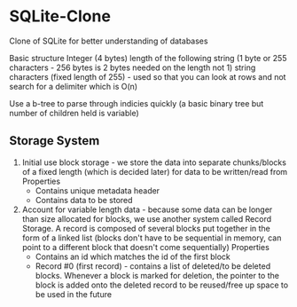 # SQLite-Clone
Clone of SQLite for better understanding of databases

Basic structure Integer (4 bytes) length of the following string (1 byte or 255 characters - 256 bytes is 2 bytes needed on the length not 1) string characters (fixed length of 255) - used so that you can look at rows and not search for a delimiter which is O(n)

Use a b-tree to parse through indicies quickly (a basic binary tree but number of children held is variable)

## Storage System
1. Initial use block storage - we store the data into separate chunks/blocks of a fixed length (which is decided later) for data to be written/read from
    Properties
    - Contains unique metadata header
    - Contains data to be stored
2. Account for variable length data - because some data can be longer than size allocated for blocks, we use another system called Record Storage. A record is composed of several blocks put together in the form of a linked list (blocks don't have to be sequential in memory, can point to a different block that doesn't come sequentially)
    Properties
    - Contains an id which matches the id of the first block
    - Record #0 (first record) - contains a list of deleted/to be deleted blocks. Whenever a block is marked for deletion, the pointer to the block is added onto the deleted record to be reused/free up space to be used in the future